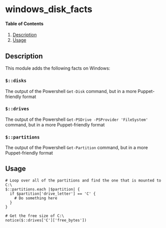 # windows_disk_facts

#### Table of Contents

1. [Description](#description)
1. [Usage](#usage)

## Description

This module adds  the following facts on Windows:

### `$::disks`

The output of the Powershell `Get-Disk` command, but in a more Puppet-friendly format

### `$::drives`

The output of the Powershell `Get-PSDrive -PSProvider 'FileSystem'` command, but in a more Puppet-friendly format

### `$::partitions`

The output of the Powershell `Get-Partition` command, but in a more Puppet-friendly format

## Usage

```puppet
# Loop over all of the partitions and find the one that is mounted to C:\
$::partitions.each |$partition| {
  if $partition['drive_letter'] == 'C' {
    # Do something here
  }
}

# Get the free size of C:\
notice($::drives['C']['free_bytes'])
```

